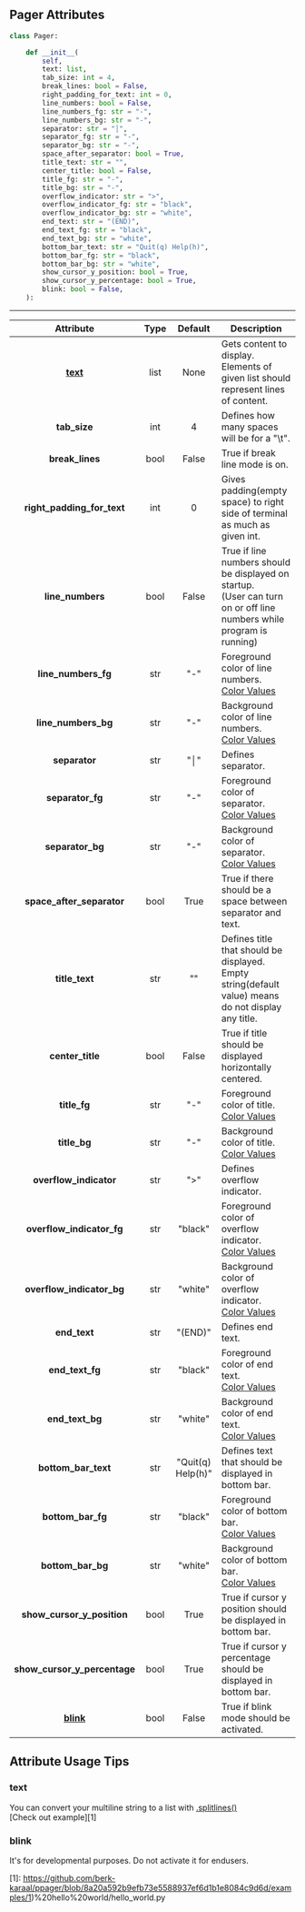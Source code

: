 ## Pager Attributes
~~~py
class Pager:

    def __init__(
        self,
        text: list,
        tab_size: int = 4,
        break_lines: bool = False,
        right_padding_for_text: int = 0,
        line_numbers: bool = False,
        line_numbers_fg: str = "-",
        line_numbers_bg: str = "-",
        separator: str = "│",
        separator_fg: str = "-",
        separator_bg: str = "-",
        space_after_separator: bool = True,
        title_text: str = "",
        center_title: bool = False,
        title_fg: str = "-",
        title_bg: str = "-",
        overflow_indicator: str = ">",
        overflow_indicator_fg: str = "black",
        overflow_indicator_bg: str = "white",
        end_text: str = "(END)",
        end_text_fg: str = "black",
        end_text_bg: str = "white",
        bottom_bar_text: str = "Quit(q) Help(h)",
        bottom_bar_fg: str = "black",
        bottom_bar_bg: str = "white",
        show_cursor_y_position: bool = True,
        show_cursor_y_percentage: bool = True,
        blink: bool = False,
    ):
~~~

---

|          Attribute           | Type  |      Default      | Description                                                                                                             |
| :--------------------------: | :---: | :---------------: | ----------------------------------------------------------------------------------------------------------------------- |
|      [**text**](#text)       | list  |       None        | Gets content to display.<br>Elements of given list should represent lines of content.                                   |
|         **tab_size**         |  int  |         4         | Defines how many spaces will be for a "\t".                                                                             |
|       **break_lines**        | bool  |       False       | True if break line mode is on.                                                                                          |
|  **right_padding_for_text**  |  int  |         0         | Gives padding(empty space) to right side of terminal as much as given int.                                              |
|       **line_numbers**       | bool  |       False       | True if line numbers should be displayed on startup.<br>(User can turn on or off line numbers while program is running) |
|     **line_numbers_fg**      |  str  |        "-"        | Foreground color of line numbers.<br>[Color Values](./colors.md)                                                        |
|     **line_numbers_bg**      |  str  |        "-"        | Background color of line numbers.<br>[Color Values](./colors.md)                                                        |
|        **separator**         |  str  |        "│"        | Defines separator.                                                                                                      |
|       **separator_fg**       |  str  |        "-"        | Foreground color of separator.<br>[Color Values](./colors.md)                                                           |
|       **separator_bg**       |  str  |        "-"        | Background color of separator.<br>[Color Values](./colors.md)                                                           |
|  **space_after_separator**   | bool  |       True        | True if there should be a space between separator and text.                                                             |
|        **title_text**        |  str  |        ""         | Defines title that should be displayed.<br>Empty string(default value) means do not display any title.                  |
|       **center_title**       | bool  |       False       | True if title should be displayed horizontally centered.                                                                |
|         **title_fg**         |  str  |        "-"        | Foreground color of title.<br>[Color Values](./colors.md)                                                               |
|         **title_bg**         |  str  |        "-"        | Background color of title.<br>[Color Values](./colors.md)                                                               |
|    **overflow_indicator**    |  str  |        ">"        | Defines overflow indicator.                                                                                             |
|  **overflow_indicator_fg**   |  str  |      "black"      | Foreground color of overflow indicator.<br>[Color Values](./colors.md)                                                  |
|  **overflow_indicator_bg**   |  str  |      "white"      | Background color of overflow indicator.<br>[Color Values](./colors.md)                                                  |
|         **end_text**         |  str  |      "(END)"      | Defines end text.                                                                                                       |
|       **end_text_fg**        |  str  |      "black"      | Foreground color of end text.<br>[Color Values](./colors.md)                                                            |
|       **end_text_bg**        |  str  |      "white"      | Background color of end text.<br>[Color Values](./colors.md)                                                            |
|     **bottom_bar_text**      |  str  | "Quit(q) Help(h)" | Defines text that should be displayed in bottom bar.                                                                    |
|      **bottom_bar_fg**       |  str  |      "black"      | Foreground color of bottom bar.<br>[Color Values](./colors.md)                                                          |
|      **bottom_bar_bg**       |  str  |      "white"      | Background color of bottom bar.<br>[Color Values](./colors.md)                                                          |
|  **show_cursor_y_position**  | bool  |       True        | True if cursor y position should be displayed in bottom bar.                                                            |
| **show_cursor_y_percentage** | bool  |       True        | True if cursor y percentage should be displayed in bottom bar.                                                          |
|     [**blink**](#blink)      | bool  |       False       | True if blink mode should be activated.                                                                                 |


## Attribute Usage Tips

### text
You can convert your multiline string to a list with [.splitlines()](https://docs.python.org/3/library/stdtypes.html#str.splitlines)<br>
[Check out example][1]

### blink
It's for developmental purposes. Do not activate it for endusers.

  [1]: https://github.com/berk-karaal/ppager/blob/8a20a592b9efb73e5588937ef6d1b1e8084c9d6d/examples/1)%20hello%20world/hello_world.py